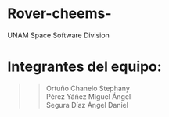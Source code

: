 # Rover-cheems-
UNAM Space Software Division 

# Integrantes del equipo:
  >> Ortuño Chanelo Stephany <br />
  >> Pérez Yáñez Miguel Ángel <br />
  >> Segura Díaz Ángel Daniel

